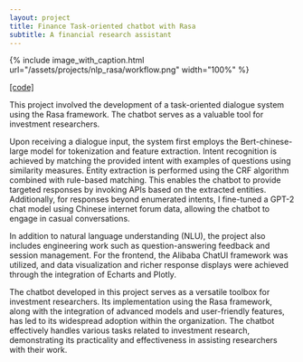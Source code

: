 ```yaml
---
layout: project
title: Finance Task-oriented chatbot with Rasa
subtitle: A financial research assistant
---
```


{%
	include image_with_caption.html
	url="/assets/projects/nlp_rasa/workflow.png"
	width="100%"
%}

[[code]](https://github.com/GuanghuiMin/Rasa_Fin_Faq)

This project involved the development of a task-oriented dialogue system using the Rasa framework. The chatbot serves as a valuable tool for investment researchers.

Upon receiving a dialogue input, the system first employs the Bert-chinese-large model for tokenization and feature extraction. Intent recognition is achieved by matching the provided intent with examples of questions using similarity measures. Entity extraction is performed using the CRF algorithm combined with rule-based matching. This enables the chatbot to provide targeted responses by invoking APIs based on the extracted entities. Additionally, for responses beyond enumerated intents, I fine-tuned a GPT-2 chat model using Chinese internet forum data, allowing the chatbot to engage in casual conversations.

In addition to natural language understanding (NLU), the project also includes engineering work such as question-answering feedback and session management. For the frontend, the Alibaba ChatUI framework was utilized, and data visualization and richer response displays were achieved through the integration of Echarts and Plotly.

The chatbot developed in this project serves as a versatile toolbox for investment researchers. Its implementation using the Rasa framework, along with the integration of advanced models and user-friendly features, has led to its widespread adoption within the organization. The chatbot effectively handles various tasks related to investment research, demonstrating its practicality and effectiveness in assisting researchers with their work.